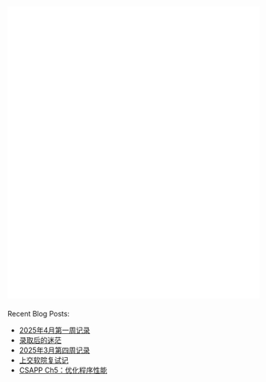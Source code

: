 ![Metrics](/github-metrics.svg)
---
Recent Blog Posts:
<!-- BLOG-POST-LIST:START -->
- [2025年4月第一周记录](https://salvely.github.io/2025%E5%B9%B44%E6%9C%88%E7%AC%AC%E4%B8%80%E5%91%A8%E8%AE%B0%E5%BD%95/)
- [录取后的迷茫](https://salvely.github.io/%E5%BD%95%E5%8F%96%E5%90%8E%E7%9A%84%E8%BF%B7%E8%8C%AB/)
- [2025年3月第四周记录](https://salvely.github.io/2025%E5%B9%B43%E6%9C%88%E7%AC%AC%E5%9B%9B%E5%91%A8%E8%AE%B0%E5%BD%95/)
- [上交软院复试记](https://salvely.github.io/%E4%B8%8A%E4%BA%A4%E8%BD%AF%E9%99%A2%E5%A4%8D%E8%AF%95%E8%AE%B0/)
- [CSAPP Ch5：优化程序性能](https://salvely.github.io/ch5/)
<!-- BLOG-POST-LIST:END -->
